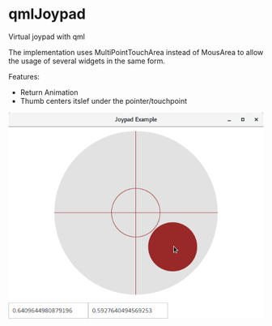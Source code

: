 # qmlJoypad
Virtual joypad with qml

The implementation uses MultiPointTouchArea instead of MousArea to allow the usage of several widgets in the same form.

Features:
* Return Animation
* Thumb centers itslef under the pointer/touchpoint 

![Image](example.png)
